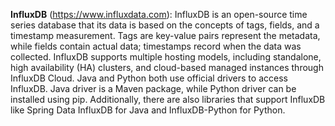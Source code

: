 **InfluxDB** (https://www.influxdata.com): InfluxDB is an open-source time series database that its data is based on the concepts of tags, fields, and a timestamp measurement. Tags are key-value pairs represent the metadata, while fields contain actual data; timestamps record when the data was collected. InfluxDB supports multiple hosting models, including standalone, high availability (HA) clusters, and cloud-based managed instances through InfluxDB Cloud. Java and Python both use official drivers to access InfluxDB. Java driver is a Maven package, while Python driver can be installed using pip. Additionally, there are also libraries that support InfluxDB like Spring Data InfluxDB for Java and InfluxDB-Python for Python.
